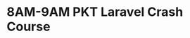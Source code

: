 # 8AM-9AM PKT Laravel Crash Course

<!-- - ## Week 1

   1. [Day 1](https://www.facebook.com/iCodeguru/videos/722945929905139)
   2. [Day 2]()
   3. [Day 3]()
   4. [Day 4](https://www.facebook.com/iCodeguru/videos/445569331773392)
   5. [Day 5](https://www.facebook.com/iCodeguru/videos/1480358479250346) -->

<!-- - ## Week 

   1. [Day 1]()
   2. [Day 2]()
   3. [Day 3]()
   4. [Day 4]()
   5. [Day 5]() -->